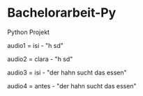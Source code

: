 # Bachelorarbeit-Py
Python Projekt

audio1 = isi - "h sd" 

audio2 = clara - "h sd"

audio3 = isi - "der hahn sucht das essen" 

audio4 = antes - "der hahn sucht das essen"
